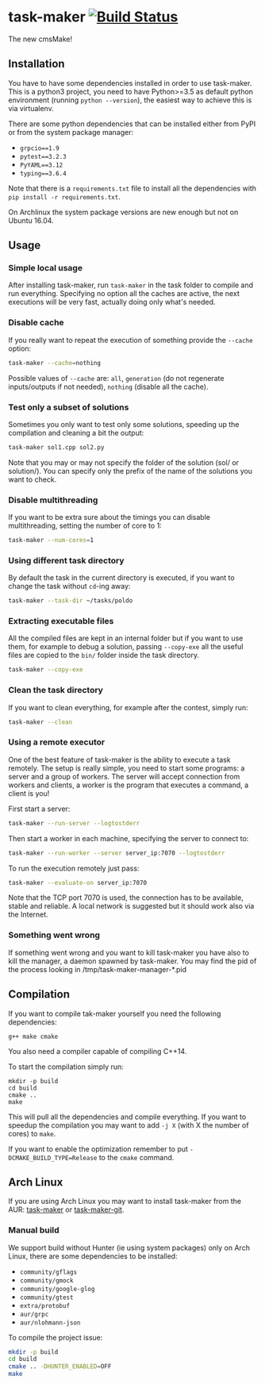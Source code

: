 # task-maker [![Build Status](https://travis-ci.org/algorithm-ninja/task-maker.svg?branch=master)](https://travis-ci.org/algorithm-ninja/task-maker)

The new cmsMake!

## Installation
You have to have some dependencies installed in order to use task-maker.
This is a python3 project, you need to have Python>=3.5 as default python
environment (running `python --version`), the easiest way to achieve this is
via virtualenv.

There are some python dependencies that can be installed either from PyPI or
from the system package manager:
- `grpcio==1.9`
- `pytest==3.2.3`
- `PyYAML==3.12`
- `typing==3.6.4`

Note that there is a `requirements.txt` file to install all the dependencies
with `pip install -r requirements.txt`.

On Archlinux the system package versions are new enough but not on Ubuntu 16.04.  

## Usage

### Simple local usage
After installing task-maker, run `task-maker` in the task folder to compile
and run everything. Specifying no option all the caches are active, the next
executions will be very fast, actually doing only what's needed.

### Disable cache
If you really want to repeat the execution of something provide the `--cache`
option:
```bash
task-maker --cache=nothing
```

Possible values of `--cache` are: `all`, `generation` (do not regenerate
inputs/outputs if not needed), `nothing` (disable all the cache).

### Test only a subset of solutions
Sometimes you only want to test only some solutions, speeding up the
compilation and cleaning a bit the output:
```bash
task-maker sol1.cpp sol2.py
```
Note that you may or may not specify the folder of the solution (sol/ or
solution/). You can specify only the prefix of the name of the solutions you
want to check.

### Disable multithreading
If you want to be extra sure about the timings you can disable multithreading,
setting the number of core to 1:
```bash
task-maker --num-cores=1
```

### Using different task directory
By default the task in the current directory is executed, if you want to change
the task without `cd`-ing away:
```bash
task-maker --task-dir ~/tasks/poldo
```

### Extracting executable files
All the compiled files are kept in an internal folder but if you want to
use them, for example to debug a solution, passing `--copy-exe` all the
useful files are copied to the `bin/` folder inside the task directory.
```bash
task-maker --copy-exe
```

### Clean the task directory
If you want to clean everything, for example after the contest, simply run:
```bash
task-maker --clean
```

### Using a remote executor
One of the best feature of task-maker is the ability to execute a task remotely.
The setup is really simple, you need to start some programs: a server and
a group of workers. The server will accept connection from workers and clients,
a worker is the program that executes a command, a client is you!

First start a server:
```bash
task-maker --run-server --logtostderr
```

Then start a worker in each machine, specifying the server to connect to:
```bash
task-maker --run-worker --server server_ip:7070 --logtostderr
```

To run the execution remotely just pass:
```bash
task-maker --evaluate-on server_ip:7070
```

Note that the TCP port 7070 is used, the connection has to be available,
stable and reliable. A local network is suggested but it should work also
via the Internet.

### Something went wrong
If something went wrong and you want to kill task-maker you have also to kill
the manager, a daemon spawned by task-maker.
You may find the pid of the process looking in /tmp/task-maker-manager-*.pid


## Compilation
If you want to compile tak-maker yourself you need the following dependencies:
```
g++ make cmake
```

You also need a compiler capable of compiling C++14.

To start the compilation simply run:
```
mkdir -p build
cd build
cmake ..
make
```

This will pull all the dependencies and compile everything. If you want to
speedup the compilation you may want to add `-j X` (with X the number of cores)
to `make`.

If you want to enable the optimization remember to put
`-DCMAKE_BUILD_TYPE=Release` to the `cmake` command.

## Arch Linux
If you are using Arch Linux you may want to install task-maker from the AUR:
[task-maker](https://aur.archlinux.org/packages/task-maker)
or
[task-maker-git](https://aur.archlinux.org/packages/task-maker-git).

### Manual build
We support build without Hunter (ie using system packages) only on Arch Linux,
there are some dependencies to be installed:

- `community/gflags`
- `community/gmock`
- `community/google-glog`
- `community/gtest`
- `extra/protobuf`
- `aur/grpc`
- `aur/nlohmann-json`

To compile the project issue:
```bash
mkdir -p build
cd build
cmake .. -DHUNTER_ENABLED=OFF
make
```